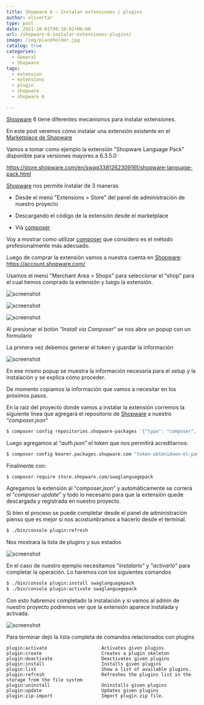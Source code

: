 ```yaml
---
title: Shopware 6 – Instalar extensiones / plugins
author: olivertar
type: post
date: 2021-10-01T00:10:02+00:00
url: /shopware-6-instalar-extensiones-plugins/
image: /img/placeholder.jpg
catalog: true
categories:
  - General
  - Shopware
tags:
  - extension
  - extensions
  - plugin
  - shopware
  - shopware 6

---
```

[Shopware](https://www.shopware.com/en/) 6 tiene diferentes mecanismos para instalar extensiones.

En este post veremos cómo instalar una extensión existente en el [Marketplace de Shopware](https://store.shopware.com/en/)

Vamos a tomar como ejemplo la extensión "Shopware Language Pack" disponible para versiones mayores a 6.3.5.0

https://store.shopware.com/en/swag338126230916f/shopware-language-pack.html

[Shopware](https://www.shopware.com/en/) nos permite instalar de 3 maneras

* Desde el menú "Extensions > Store" del panel de administración de nuestro proyecto

* Descargando el código de la extensión desde el marketplace

* Vía [composer](https://getcomposer.org/)

Voy a mostrar como utilizar [composer](https://getcomposer.org/) que considero es el método profesionalmente más adecuado.

Luego de comprar la extensión vamos a nuestra cuenta en [Shopware](https://www.shopware.com/en/): https://account.shopware.com/

Usamos el menú "Merchant Area > Shops" para seleccionar el &#8220;shop&#8221; para el cual hemos comprado la extensión y luego la extensión.

![screenshot](/wp-content/uploads/2021/10/image-1024x378.png)

![screenshot](/wp-content/uploads/2021/10/image-1-1024x380.png)

![screenshot](/wp-content/uploads/2021/10/image-2-1024x598.png)

Al presionar el botón “_Install via Composer_” se nos abre un popup con un formulario

La primera vez debemos generar el token y guardar la información

![screenshot](/wp-content/uploads/2021/10/image-3.png)

En ese mismo popup se muestra la información necesaria para el setup y la instalación y se explica cómo proceder.

De momento copiamos la información que vamos a necesitar en los próximos pasos.

En la raíz del proyecto donde vamos a instalar la extensión corremos la siguiente linea que agregará el repositorio de <a rel="noreferrer noopener" href="https://www.shopware.com/en/" target="_blank">Shopware</a> a nuestro &#8220;_composer.json_&#8220;

```bash
$ composer config repositories.shopware-packages '{"type": "composer", "url": "https://packages.shopware.com"}'
```

Luego agregamos al &#8220;_auth.json_&#8221; el token que nos permitirá acreditarnos:

```bash
$ composer config bearer.packages.shopware.com "token-obtenidoen-el-paso-anterior"
```

Finalmente con:

```bash
$ composer require store.shopware.com/swaglanguagepack
```

Agregamos la extensión al &#8220;_composer.json_&#8221; y automáticamente se correrá el &#8220;_composer update_&#8221; y todo lo necesario para que la extensión quede descargada y registrada en nuestro proyecto.

Si bien el proceso se puede completar desde el panel de administración pienso que es mejor si nos acostumbramos a hacerlo desde el terminal.

```bash
$ ./bin/console plugin:refresh
```

Nos mostrara la lista de plugins y sus estados

![screenshot](/wp-content/uploads/2021/10/image-4-1024x213.png)


En el caso de nuestro ejemplo necesitamos &#8220;_instalarlo_&#8221; y &#8220;_activarlo_&#8221; para completar la operación. Lo haremos con los siguientes comandos

```bash
$ ./bin/console plugin:install swaglanguagepack 
$ ./bin/console plugin:activate swaglanguagepack
```

Con esto habremos completado la instalación y si vamos al admin de nuestro proyecto podremos ver que la extensión aparece instalada y activada.

![screenshot](/wp-content/uploads/2021/10/image-5-1024x146.png)

Para terminar dejo la lista completa de comandos relacionados con plugins

```
plugin:activate                    Activates given plugins
plugin:create                      Creates a plugin skeleton
plugin:deactivate                  Deactivates given plugins
plugin:install                     Installs given plugins
plugin:list                        Show a list of available plugins.
plugin:refresh                     Refreshes the plugins list in the storage from the file system
plugin:uninstall                   Uninstalls given plugins
plugin:update                      Updates given plugins
plugin:zip-import                  Import plugin zip file.
```
